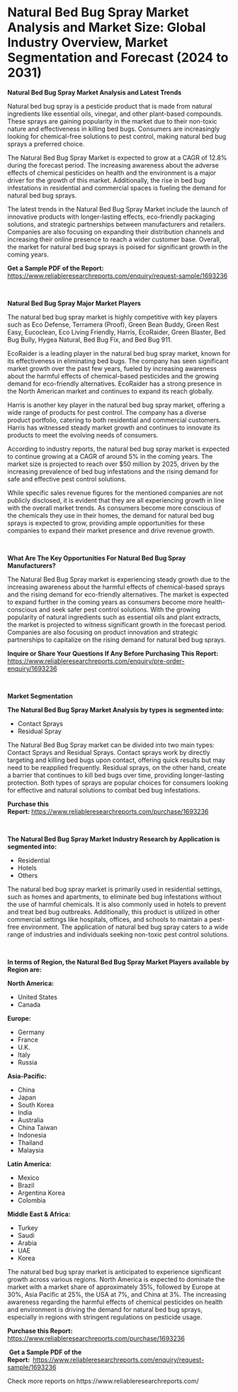 <p><h1>Natural Bed Bug Spray Market Analysis and Market Size: Global Industry Overview, Market Segmentation and Forecast (2024 to 2031)</h1></p><p><strong>Natural Bed Bug Spray Market Analysis and Latest Trends</strong></p>
<p><p>Natural bed bug spray is a pesticide product that is made from natural ingredients like essential oils, vinegar, and other plant-based compounds. These sprays are gaining popularity in the market due to their non-toxic nature and effectiveness in killing bed bugs. Consumers are increasingly looking for chemical-free solutions to pest control, making natural bed bug sprays a preferred choice.</p><p>The Natural Bed Bug Spray Market is expected to grow at a CAGR of 12.8% during the forecast period. The increasing awareness about the adverse effects of chemical pesticides on health and the environment is a major driver for the growth of this market. Additionally, the rise in bed bug infestations in residential and commercial spaces is fueling the demand for natural bed bug sprays.</p><p>The latest trends in the Natural Bed Bug Spray Market include the launch of innovative products with longer-lasting effects, eco-friendly packaging solutions, and strategic partnerships between manufacturers and retailers. Companies are also focusing on expanding their distribution channels and increasing their online presence to reach a wider customer base. Overall, the market for natural bed bug sprays is poised for significant growth in the coming years.</p></p>
<p><strong>Get a Sample PDF of the Report:&nbsp;</strong> <a href="https://www.reliableresearchreports.com/enquiry/request-sample/1693236">https://www.reliableresearchreports.com/enquiry/request-sample/1693236</a></p>
<p>&nbsp;</p>
<p><strong>Natural Bed Bug Spray Major Market Players</strong></p>
<p><p>The natural bed bug spray market is highly competitive with key players such as Eco Defense, Terramera (Proof), Green Bean Buddy, Green Rest Easy, Eucoclean, Eco Living Friendly, Harris, EcoRaider, Green Blaster, Bed Bug Bully, Hygea Natural, Bed Bug Fix, and Bed Bug 911. </p><p>EcoRaider is a leading player in the natural bed bug spray market, known for its effectiveness in eliminating bed bugs. The company has seen significant market growth over the past few years, fueled by increasing awareness about the harmful effects of chemical-based pesticides and the growing demand for eco-friendly alternatives. EcoRaider has a strong presence in the North American market and continues to expand its reach globally.</p><p>Harris is another key player in the natural bed bug spray market, offering a wide range of products for pest control. The company has a diverse product portfolio, catering to both residential and commercial customers. Harris has witnessed steady market growth and continues to innovate its products to meet the evolving needs of consumers.</p><p>According to industry reports, the natural bed bug spray market is expected to continue growing at a CAGR of around 5% in the coming years. The market size is projected to reach over $50 million by 2025, driven by the increasing prevalence of bed bug infestations and the rising demand for safe and effective pest control solutions.</p><p>While specific sales revenue figures for the mentioned companies are not publicly disclosed, it is evident that they are all experiencing growth in line with the overall market trends. As consumers become more conscious of the chemicals they use in their homes, the demand for natural bed bug sprays is expected to grow, providing ample opportunities for these companies to expand their market presence and drive revenue growth.</p></p>
<p>&nbsp;</p>
<p><strong>What Are The Key Opportunities For Natural Bed Bug Spray Manufacturers?</strong></p>
<p><p>The Natural Bed Bug Spray market is experiencing steady growth due to the increasing awareness about the harmful effects of chemical-based sprays and the rising demand for eco-friendly alternatives. The market is expected to expand further in the coming years as consumers become more health-conscious and seek safer pest control solutions. With the growing popularity of natural ingredients such as essential oils and plant extracts, the market is projected to witness significant growth in the forecast period. Companies are also focusing on product innovation and strategic partnerships to capitalize on the rising demand for natural bed bug sprays.</p></p>
<p><strong>Inquire or Share Your Questions If Any Before Purchasing This Report:</strong> <a href="https://www.reliableresearchreports.com/enquiry/pre-order-enquiry/1693236">https://www.reliableresearchreports.com/enquiry/pre-order-enquiry/1693236</a></p>
<p>&nbsp;</p>
<p><strong>Market Segmentation</strong></p>
<p><strong>The Natural Bed Bug Spray Market Analysis by types is segmented into:</strong></p>
<p><ul><li>Contact Sprays</li><li>Residual Spray</li></ul></p>
<p><p>The Natural Bed Bug Spray market can be divided into two main types: Contact Sprays and Residual Sprays. Contact sprays work by directly targeting and killing bed bugs upon contact, offering quick results but may need to be reapplied frequently. Residual sprays, on the other hand, create a barrier that continues to kill bed bugs over time, providing longer-lasting protection. Both types of sprays are popular choices for consumers looking for effective and natural solutions to combat bed bug infestations.</p></p>
<p><strong>Purchase this Report:&nbsp;</strong><a href="https://www.reliableresearchreports.com/purchase/1693236">https://www.reliableresearchreports.com/purchase/1693236</a></p>
<p>&nbsp;</p>
<p><strong>The Natural Bed Bug Spray Market Industry Research by Application is segmented into:</strong></p>
<p><ul><li>Residential</li><li>Hotels</li><li>Others</li></ul></p>
<p><p>The natural bed bug spray market is primarily used in residential settings, such as homes and apartments, to eliminate bed bug infestations without the use of harmful chemicals. It is also commonly used in hotels to prevent and treat bed bug outbreaks. Additionally, this product is utilized in other commercial settings like hospitals, offices, and schools to maintain a pest-free environment. The application of natural bed bug spray caters to a wide range of industries and individuals seeking non-toxic pest control solutions.</p></p>
<p>&nbsp;</p>
<p><strong>In terms of Region, the Natural Bed Bug Spray Market Players available by Region are:</strong></p>
<p>
    <p> <strong> North America: </strong>
        <ul>
            <li>United States</li>
            <li>Canada</li>
        </ul>
        </p> 
    <p> <strong> Europe: </strong>
        <ul>
            <li>Germany</li>
            <li>France</li>
            <li>U.K.</li>
            <li>Italy</li>
            <li>Russia</li>
        </ul>
        </p> 
    <p> <strong> Asia-Pacific: </strong>
        <ul>
            <li>China</li>
            <li>Japan</li>
            <li>South Korea</li>
            <li>India</li>
            <li>Australia</li>
            <li>China Taiwan</li>
            <li>Indonesia</li>
            <li>Thailand</li>
            <li>Malaysia</li>
        </ul>
        </p> 
    <p> <strong> Latin America: </strong>
        <ul>
            <li>Mexico</li>
            <li>Brazil</li>
            <li>Argentina Korea</li>
            <li>Colombia</li>
        </ul>
        </p> 
    <p> <strong> Middle East & Africa: </strong>
        <ul>
            <li>Turkey</li>
            <li>Saudi</li>
            <li>Arabia</li>
            <li>UAE</li>
            <li>Korea</li>
        </ul>
    </p>
    </p>
<p><p>The natural bed bug spray market is anticipated to experience significant growth across various regions. North America is expected to dominate the market with a market share of approximately 35%, followed by Europe at 30%, Asia Pacific at 25%, the USA at 7%, and China at 3%. The increasing awareness regarding the harmful effects of chemical pesticides on health and environment is driving the demand for natural bed bug sprays, especially in regions with stringent regulations on pesticide usage.</p></p>
<p><strong>Purchase this Report: </strong><a href="https://www.reliableresearchreports.com/purchase/1693236">https://www.reliableresearchreports.com/purchase/1693236</a></p>
<p>&nbsp;<strong>Get a Sample PDF of the Report:&nbsp;&nbsp;</strong><a href="https://www.reliableresearchreports.com/enquiry/request-sample/1693236">https://www.reliableresearchreports.com/enquiry/request-sample/1693236</a></p>
<p><strong></strong></p>
<p>Check more reports on https://www.reliableresearchreports.com/</p>